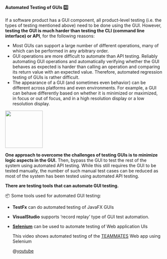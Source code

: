 <link rel="stylesheet" href="{{baseUrl}}/css/textbook.css">

<div class="website-content">

<div id="title">

#### Automated Testing of GUIs :two:

</div>

<div id="body">

If a software product has a GUI component, all product-level testing (i.e. the types of testing mentioned above) need to be done using the GUI. However, **testing the GUI is much harder than testing the CLI (command line interface) or API**, for the following reasons:

* Most GUIs can support a large number of different operations, many of which can be performed in any arbitrary order.
* GUI operations are more difficult to automate than API testing. Reliably automating GUI operations and automatically verifying whether the GUI behaves as expected is harder than calling an operation and comparing its return value with an expected value. Therefore, automated regression testing of GUIs is rather difficult. 
* The appearance of a GUI (and sometimes even behavior) can be different across platforms and even environments. For example, a GUI can behave differently based on whether it is minimized or maximized, in focus or out of focus, and in a high resolution display or a low resolution display.

<img src="{{baseUrl}}/testing/testAutomation/testingGuis/images/diagram.png" height="120" />
<p/>

**One approach to overcome the challenges of testing GUIs is to minimize logic aspects in the GUI.** Then, bypass the GUI to test the rest of the system using automated API testing. While this still requires the GUI to be tested manually, the number of such manual test cases can be reduced as most of the system has been tested using automated API testing.

**There are testing tools that can automate GUI testing.** 

<tip-box> 

:package: Some tools used for automated GUI testing:
* **TestFx** can do automated testing of JavaFX GUIs<br>
* **VisualStudio** supports ‘record replay’ type of GUI test automation.
* [**Selenium**](http://seleniumhq.org/) can be used to automate testing of Web application UIs<br>

  <panel type="seamless" header=":tv: demo video of autoamted testing of a Web application">
  
  This video shows automated testing of the [TEAMMATES](http://github.com/teammates/teammates) Web app using Selenium
  
  @[youtube](ihst69Zq1xM)
  
  </panel>


</tip-box>

</div>

<div id="extras">

<include src="exercises.md" />

<div>

</div>

